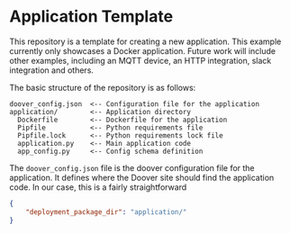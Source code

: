 # Application Template

This repository is a template for creating a new application. This example currently only showcases a Docker application.
Future work will include other examples, including an MQTT device, an HTTP integration, slack integration and others.

The basic structure of the repository is as follows:

```
doover_config.json  <-- Configuration file for the application
application/        <-- Application directory
  Dockerfile        <-- Dockerfile for the application
  Pipfile           <-- Python requirements file
  Pipfile.lock      <-- Python requirements lock file
  application.py    <-- Main application code
  app_config.py     <-- Config schema definition
```

The `doover_config.json` file is the doover configuration file for the application. 
It defines where the Doover site should find the application code. In our case, this is a fairly straightforward 
```json
{
    "deployment_package_dir": "application/"
}
```

